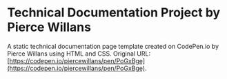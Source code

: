 # Technical Documentation Project by Pierce Willans

A static technical documentation page template created on CodePen.io by Pierce Willans using HTML and CSS. Original URL: [https://codepen.io/piercewillans/pen/PoGxBge](https://codepen.io/piercewillans/pen/PoGxBge).


